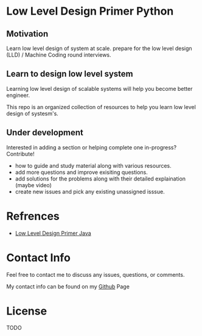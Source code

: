# Low Level Design Primer Python

## Motivation
Learn low level design of system at scale. prepare for the low level design (LLD) / Machine Coding round interviews.

## Learn to design low level system
Learning low level design of scalable systems will help you become better engineer.

This repo is an organized collection of resources to help you learn low level design of systesm's.

## Under development
Interested in adding a section or helping complete one in-progress? Contribute!

- how to guide and study material along with various resources.
- add more questions and improve exisiting questions.
- add solutions for the problems along with their detailed explaination (maybe video)
- create new issues and pick any existing unassigned isssue.

# Refrences
- [Low Level Design Primer Java](https://github.com/prasadgujar/low-level-design-primer)

# Contact Info
Feel free to contact me to discuss any issues, questions, or comments.

My contact info can be found on my [Github](http://github.com/jinDALG/) Page

# License
TODO


